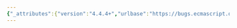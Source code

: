 ```yaml
---
{"_attributes":{"version":"4.4.4+","urlbase":"https://bugs.ecmascript.org/","maintainer":"dherman@mozilla.com"},"bug":{"bug_id":829,"creation_ts":"2012-10-26 16:56:00 -0700","short_desc":"OuterItem : ModuleDeclaration & OuterItem : ImportDeclaration have same instruction","delta_ts":"2012-11-23 09:45:31 -0800","product":"Draft for 6th Edition","component":"editorial issue","version":"Rev 11: October 26, 2012 Draft","rep_platform":"All","op_sys":"All","bug_status":"RESOLVED","resolution":"FIXED","priority":"Normal","bug_severity":"enhancement","everconfirmed":true,"reporter":{"uid":"waldron.rick","name":"Rick Waldron"},"assigned_to":{"uid":"allen","name":"Allen Wirfs-Brock"},"cc":"waldron.rick","long_desc":[{"commentid":2210,"comment_count":0,"who":{"uid":"waldron.rick","name":"Rick Waldron"},"bug_when":"2012-10-26 16:56:06 -0700","thetext":"This may not be a bug at all, but it stood out and I couldn't find anything to help clarify. p. 178"},{"commentid":2294,"comment_count":1,"who":{"uid":"allen","name":"Allen Wirfs-Brock"},"bug_when":"2012-10-29 17:02:39 -0700","thetext":"fixed in rev 12 editor's draft"},{"commentid":2612,"comment_count":2,"who":{"uid":"allen","name":"Allen Wirfs-Brock"},"bug_when":"2012-11-23 09:45:31 -0800","thetext":"corrected in rev 12, Nov. 22, 2012 draft"}]}}
---
```

